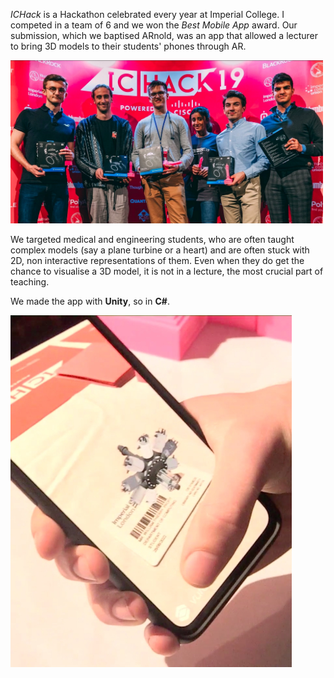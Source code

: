 _ICHack_ is a Hackathon celebrated every year at Imperial College. I competed in a team of 6 and we won
the _Best Mobile App_ award.
Our submission, which we baptised ARnold, was an app that allowed a lecturer to bring 3D models to their
students' phones through AR.

<img
caption="The team receiving the prize"
src="assets/ichackWin.jpeg" class="centered border-radius" style="width: min(100%, 500px)"/>

We targeted medical and engineering students, who are often taught
complex models (say a plane turbine or a heart) and are often stuck with 2D, non interactive representations
of them. Even when they do get the chance to visualise a 3D model, it is not in a lecture, the most crucial
part of teaching.

We made the app with **Unity**, so in **C#**.

<img src="assets/ichack.jpeg" class="centered border-radius" style="width: min(90%, 450px)"/>
